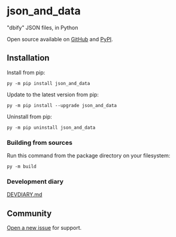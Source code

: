 # json_and_data

"dbify" JSON files, in Python

Open source available on [GitHub](https://github.com/Whoeza/json_and_data) and
[PyPI](https://pypi.org/project/json_and_data/).

## Installation

Install from pip:

`py -m pip install json_and_data`

Update to the latest version from pip:

`py -m pip install --upgrade json_and_data`

Uninstall from pip:

`py -m pip uninstall json_and_data`

### Building from sources

Run this command from the package directory on your filesystem:

`py -m build`

### Development diary

[DEVDIARY.md](https://github.com/Whoeza/json_and_data/blob/main/DEVDIARY.md)

## Community

[Open a new issue](https://github.com/Whoeza/json_and_data/issues) for
support.
